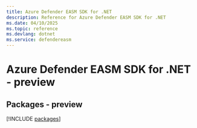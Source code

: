 ```yaml
---
title: Azure Defender EASM SDK for .NET
description: Reference for Azure Defender EASM SDK for .NET
ms.date: 04/10/2025
ms.topic: reference
ms.devlang: dotnet
ms.service: defendereasm
---
```

# Azure Defender EASM SDK for .NET - preview
## Packages - preview
[!INCLUDE [packages](defender-easm-index.md)]